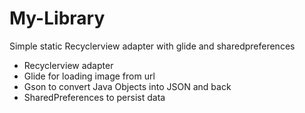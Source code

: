 # My-Library
Simple static Recyclerview adapter with glide and sharedpreferences

* Recyclerview adapter
* Glide for loading image from url 
* Gson to convert Java Objects into JSON and back
* SharedPreferences to persist data 
